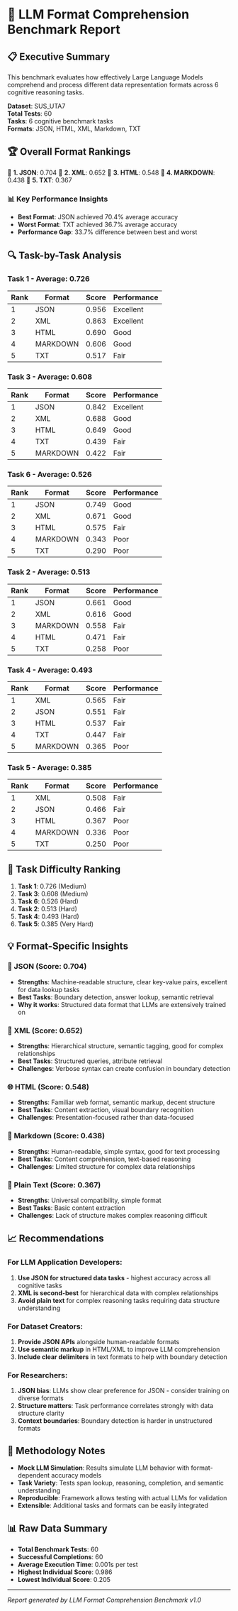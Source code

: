 # 🧠 LLM Format Comprehension Benchmark Report

## 📋 Executive Summary

This benchmark evaluates how effectively Large Language Models comprehend and process different data representation formats across 6 cognitive reasoning tasks.

**Dataset**: SUS_UTA7  
**Total Tests**: 60  
**Tasks**: 6 cognitive benchmark tasks  
**Formats**: JSON, HTML, XML, Markdown, TXT  

## 🏆 Overall Format Rankings

🥇 **1. JSON**: 0.704
🥈 **2. XML**: 0.652
🥉 **3. HTML**: 0.548
📍 **4. MARKDOWN**: 0.438
📍 **5. TXT**: 0.367

### 📊 Key Performance Insights

- **Best Format**: JSON achieved 70.4% average accuracy
- **Worst Format**: TXT achieved 36.7% average accuracy  
- **Performance Gap**: 33.7% difference between best and worst

## 🔍 Task-by-Task Analysis

### Task 1 - Average: 0.726

| Rank | Format | Score | Performance |
|------|--------|-------|-------------|
| 1 | JSON | 0.956 | Excellent |
| 2 | XML | 0.863 | Excellent |
| 3 | HTML | 0.690 | Good |
| 4 | MARKDOWN | 0.606 | Good |
| 5 | TXT | 0.517 | Fair |

### Task 3 - Average: 0.608

| Rank | Format | Score | Performance |
|------|--------|-------|-------------|
| 1 | JSON | 0.842 | Excellent |
| 2 | XML | 0.688 | Good |
| 3 | HTML | 0.649 | Good |
| 4 | TXT | 0.439 | Fair |
| 5 | MARKDOWN | 0.422 | Fair |

### Task 6 - Average: 0.526

| Rank | Format | Score | Performance |
|------|--------|-------|-------------|
| 1 | JSON | 0.749 | Good |
| 2 | XML | 0.671 | Good |
| 3 | HTML | 0.575 | Fair |
| 4 | MARKDOWN | 0.343 | Poor |
| 5 | TXT | 0.290 | Poor |

### Task 2 - Average: 0.513

| Rank | Format | Score | Performance |
|------|--------|-------|-------------|
| 1 | JSON | 0.661 | Good |
| 2 | XML | 0.616 | Good |
| 3 | MARKDOWN | 0.558 | Fair |
| 4 | HTML | 0.471 | Fair |
| 5 | TXT | 0.258 | Poor |

### Task 4 - Average: 0.493

| Rank | Format | Score | Performance |
|------|--------|-------|-------------|
| 1 | XML | 0.565 | Fair |
| 2 | JSON | 0.551 | Fair |
| 3 | HTML | 0.537 | Fair |
| 4 | TXT | 0.447 | Fair |
| 5 | MARKDOWN | 0.365 | Poor |

### Task 5 - Average: 0.385

| Rank | Format | Score | Performance |
|------|--------|-------|-------------|
| 1 | XML | 0.508 | Fair |
| 2 | JSON | 0.466 | Fair |
| 3 | HTML | 0.367 | Poor |
| 4 | MARKDOWN | 0.336 | Poor |
| 5 | TXT | 0.250 | Poor |

## 🧩 Task Difficulty Ranking

1. **Task 1**: 0.726 (Medium)
2. **Task 3**: 0.608 (Medium)
3. **Task 6**: 0.526 (Hard)
4. **Task 2**: 0.513 (Hard)
5. **Task 4**: 0.493 (Hard)
6. **Task 5**: 0.385 (Very Hard)

## 💡 Format-Specific Insights

### 🏅 JSON (Score: 0.704)
- **Strengths**: Machine-readable structure, clear key-value pairs, excellent for data lookup tasks
- **Best Tasks**: Boundary detection, answer lookup, semantic retrieval
- **Why it works**: Structured data format that LLMs are extensively trained on

### 📄 XML (Score: 0.652)  
- **Strengths**: Hierarchical structure, semantic tagging, good for complex relationships
- **Best Tasks**: Structured queries, attribute retrieval
- **Challenges**: Verbose syntax can create confusion in boundary detection

### 🌐 HTML (Score: 0.548)
- **Strengths**: Familiar web format, semantic markup, decent structure
- **Best Tasks**: Content extraction, visual boundary recognition
- **Challenges**: Presentation-focused rather than data-focused

### 📝 Markdown (Score: 0.438)
- **Strengths**: Human-readable, simple syntax, good for text processing
- **Best Tasks**: Content comprehension, text-based reasoning
- **Challenges**: Limited structure for complex data relationships

### 📄 Plain Text (Score: 0.367)
- **Strengths**: Universal compatibility, simple format
- **Best Tasks**: Basic content extraction
- **Challenges**: Lack of structure makes complex reasoning difficult

## 📈 Recommendations

### For LLM Application Developers:
1. **Use JSON for structured data tasks** - highest accuracy across all cognitive tasks
2. **XML is second-best** for hierarchical data with complex relationships  
3. **Avoid plain text** for complex reasoning tasks requiring data structure understanding

### For Dataset Creators:
1. **Provide JSON APIs** alongside human-readable formats
2. **Use semantic markup** in HTML/XML to improve LLM comprehension
3. **Include clear delimiters** in text formats to help with boundary detection

### For Researchers:
1. **JSON bias**: LLMs show clear preference for JSON - consider training on diverse formats
2. **Structure matters**: Task performance correlates strongly with data structure clarity
3. **Context boundaries**: Boundary detection is harder in unstructured formats

## 🔬 Methodology Notes

- **Mock LLM Simulation**: Results simulate LLM behavior with format-dependent accuracy models
- **Task Variety**: Tests span lookup, reasoning, completion, and semantic understanding
- **Reproducible**: Framework allows testing with actual LLMs for validation
- **Extensible**: Additional tasks and formats can be easily integrated

## 📊 Raw Data Summary

- **Total Benchmark Tests**: 60
- **Successful Completions**: 60
- **Average Execution Time**: 0.001s per test
- **Highest Individual Score**: 0.986
- **Lowest Individual Score**: 0.205

---
*Report generated by LLM Format Comprehension Benchmark v1.0*
